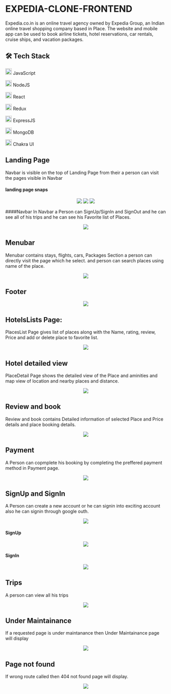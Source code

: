 
# EXPEDIA-CLONE-FRONTEND

Expedia.co.in is an online travel agency owned by Expedia Group, an Indian online travel shopping company based in Place. The website and mobile app can be used to book airline tickets, hotel reservations, car rentals, cruise ships, and vacation packages.

## 🛠 Tech Stack
<img src="https://cdn-icons-png.flaticon.com/512/1199/1199124.png" width=20/> JavaScript

<img src="https://cdn-icons-png.flaticon.com/512/919/919825.png" width=20/> NodeJS

<img src="https://cdn-icons-png.flaticon.com/512/1126/1126012.png" width=20/> React

<img src="https://cdn-icons-png.flaticon.com/512/1125/1125259.png" width=20/> Redux

<img src="https://w7.pngwing.com/pngs/925/447/png-transparent-express-js-node-js-javascript-mongodb-node-js-text-trademark-logo-thumbnail.png" width=20/> ExpressJS

<img src="https://imgs.search.brave.com/twNPzAinl9qO4U8URFZBWpC1Dhld-pFLviROBcxcH3E/rs:fit:561:225:1/g:ce/aHR0cHM6Ly90c2Ux/Lm1tLmJpbmcubmV0/L3RoP2lkPU9JUC44/VDRoZHZEY2lCSk4w/QWZiZnh5a193SGFH/USZwaWQ9QXBp" width=20/> MongoDB


<img src="https://imgs.search.brave.com/TdMohCF5jDPE3Qgo94uj5PLnYQRKcFaGq4uklYKnKRI/rs:fit:200:225:1/g:ce/aHR0cHM6Ly90c2Uz/Lm1tLmJpbmcubmV0/L3RoP2lkPU9JUC5s/UmIwN04zNGhjc05L/dWZ4VldrRm9BQUFB/QSZwaWQ9QXBp" width=20/> Chakra UI



## Landing Page
Navbar is visible on the top of Landing Page from their a person can visit the pages visible in Navbar 

#### landing page snaps
<p align="center"> 
    <img src="https://user-images.githubusercontent.com/87975437/174444023-3cad62bb-d927-4707-8047-00997d86a1bc.png"/>
  <img src="https://user-images.githubusercontent.com/87975437/174444032-b9644da3-7108-43a8-b65a-336fa8d02b9e.png"/>
   <img src="https://user-images.githubusercontent.com/87975437/174444035-3e47cb8e-8d1f-49dd-b7ab-fc83198704cc.png"
</p>
    
####Navbar
In Navbar a Person can SignUp/SignIn and SignOut and he can see all of his trips and he can see his Favorite list of Places.
<p align="center"> 
    <img src="https://user-images.githubusercontent.com/96103433/161424845-4a8536a8-611d-4edb-8c4f-8f9ecd13c48c.PNG"/>
</p>

## Menubar
Menubar contains stays, flights, cars, Packages Section a person can directly visit the page which he select. and person can search places using name of the place.
<p align="center"> 
    <img src="https://user-images.githubusercontent.com/87975437/174444436-0b4ed21b-493c-4750-9a2a-26e3b3d8a4a1.png"/>
</p>



## Footer
<p align="center"> 
    <img src="https://user-images.githubusercontent.com/96103433/161424865-08b421f2-76ee-4064-9e9e-d79c2efbd6d1.PNG"/>
</p>



## HotelsLists Page:

PlacesList Page gives list of places along with the Name, rating, review, Price and add or delete place to favorite list.
<p align="center"> 
   <img src="https://user-images.githubusercontent.com/87975437/174444992-393a8ddd-a987-4458-ab01-ab5b8a3eef69.png"/>


</p>


## Hotel detailed view
PlaceDetail Page shows the detailed view of the Place and aminities and map view of location and nearby places and distance. 
<p align="center"> 
    <img src="https://user-images.githubusercontent.com/87975437/174444782-83087583-95b0-4fd2-9564-a376f250cf58.png"/>
</p>

## Review and book

Review and book contains Detailed information of selected Place and Price details and place booking details.
<p align="center">
    <img src="https://user-images.githubusercontent.com/87975437/174445249-cee57d0d-727b-4ff8-b8a8-b2de479904be.png" />
</p>

## Payment
A Person can copmplete his booking by completing the preffered payment method in Payment page.
<p align="center"> 
    <img src="https://user-images.githubusercontent.com/87975437/174445208-8b451342-3643-4b8a-ba04-aa4f078cef88.png"/>
</p>



## SignUp and SignIn

A Person can create a new account or he can signin into exciting account also he can signin through google outh.
<p align="center"> 
    <img src="https://user-images.githubusercontent.com/87975437/174445521-97ab7752-186b-4d0a-a4e5-2b777e88a618.png"/>
</p>


#### SignUp
<p align="center"> 
    <img src="https://user-images.githubusercontent.com/96103433/161424944-ce398ec8-dc30-496c-a575-1774733e7cbc.PNG"/>
</p>



#### SignIn
<p align="center"> 
    <img src="https://user-images.githubusercontent.com/96103433/161424949-6750f605-9a1a-474e-bb67-60e582704f99.PNG"/>
</p>

## Trips

A person can view all his trips
<p align="center"> 
    <img src="https://user-images.githubusercontent.com/87975437/174445670-27bb5017-800d-4bc6-b11d-6f978273b9f7.png"/>
</p>


## Under Maintainance

If a requested page is under maintanance then Under Maintainance page will display

<p align="center"> 
    <img src="https://user-images.githubusercontent.com/96103433/161424985-f242eab2-2b32-45f6-af05-c631bd7454e4.PNG"/>
</p>

## Page not found

If wrong route called then 404 not found page will display.
<p align="center"> 
    <img src="https://user-images.githubusercontent.com/96103433/161425093-70e2c38a-d257-4186-b755-a29cb0fdfdf1.PNG"/>
</p>

